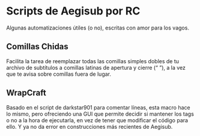 # Scripts de Aegisub por RC
Algunas automatizaciones útiles (o no), escritas con amor para los vagos. 

## Comillas Chidas
Facilita la tarea de reemplazar todas las comillas simples dobles de tu archivo de subtítulos a comillas latinas de apertura y cierre (“ ”), a la vez que te avisa sobre comillas fuera de lugar. 

## WrapCraft
Basado en el script de darkstar901 para comentar líneas, esta macro hace lo mismo, pero ofreciendo una GUI que permite decidir si mantener los tags o no a la hora de ejecutarla, en vez de tener que modificar el código para ello. Y ya no da error en construcciones más recientes de Aegisub. 
